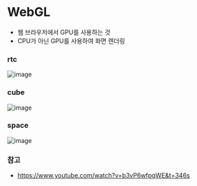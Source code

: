 # WebGL

- 웹 브라우저에서 GPU를 사용하는 것
- CPU가 아닌 GPU를 사용하여 화면 렌더링

### rtc
![image](https://user-images.githubusercontent.com/59307414/93418977-912c7d80-f8e6-11ea-96bb-f545c1290909.png)

### cube
![image](https://user-images.githubusercontent.com/59307414/93419077-cb961a80-f8e6-11ea-9499-5aeb45e57701.png)

### space
![image](https://user-images.githubusercontent.com/59307414/93419114-e36d9e80-f8e6-11ea-899a-5b016b28fbbc.png)

### 참고
- https://www.youtube.com/watch?v=b3vP6wfpqWE&t=346s
